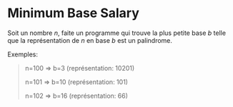 # Minimum Base Salary

Soit un nombre *n*, faite un programme qui trouve la plus petite base *b* telle que la représentation de *n* en base *b* est un palindrome.

Exemples:

> n=100 => b=3 (représentation: 10201)
>
> n=101 => b=10 (représentation: 101)
>
> n=102 => b=16 (représentation: 66)

